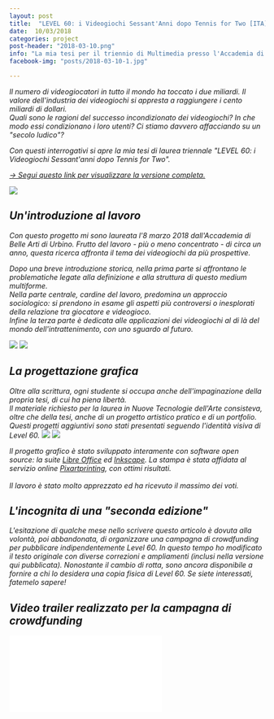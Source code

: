 ```yaml
---
layout: post
title:  "LEVEL 60: i Videogiochi Sessant'Anni dopo Tennis for Two [ITA]"
date:  10/03/2018
categories: project
post-header: "2018-03-10.png"
info: "La mia tesi per il triennio di Multimedia presso l'Accademia di Belle Arti di Urbino"
facebook-img: "posts/2018-03-10-1.jpg"

---
```

<i>Il numero di videogiocatori in tutto il mondo ha toccato i due miliardi. Il valore dell'industria dei videogiochi si appresta a raggiungere i cento miliardi di dollari. <br/>
<i>Quali sono le ragioni del successo incondizionato dei videogiochi? In che modo essi condizionano i loro utenti? Ci stiamo davvero affacciando su un "secolo ludico"?

Con questi interrogativi si apre la mia tesi di laurea triennale "LEVEL 60: i Videogiochi Sessant'anni dopo Tennis for Two".


<a href="{{baseurl}}/pdf/level60-leonie-aonzo.pdf">-> Segui questo link per visualizzare la versione completa.</a>

<img class="post-img" src="{{ site.baseurl }}/img/posts/2018-03-10-1.jpg" />


<h2>Un'introduzione al lavoro</h2>
Con questo progetto mi sono laureata l'8 marzo 2018 dall'Accademia di Belle Arti di Urbino. Frutto del lavoro - più o meno concentrato - di circa un anno, questa ricerca affronta il tema dei videogiochi da più prospettive. <br/>

Dopo una breve introduzione storica, nella prima parte si affrontano le problematiche legate alla definizione e alla struttura di questo medium multiforme. <br/>
Nella parte centrale, cardine del lavoro, predomina un approccio sociologico: si prendono in esame gli aspetti più controversi o inesplorati della relazione tra giocatore e videogioco. <br/>
Infine la terza parte è dedicata alle applicazioni dei videogiochi al di là del mondo dell'intrattenimento, con uno sguardo al futuro.
<br/>

<img class="post-img" src="{{ site.baseurl }}/img/posts/2018-03-10-3.jpg" />
<img class="post-img" src="{{ site.baseurl }}/img/posts/2018-03-10-4.jpg" />

<h2>La progettazione grafica</h2>
Oltre alla scrittura, ogni studente si occupa anche dell'impaginazione della propria tesi, di cui ha piena libertà. <br/>
Il materiale richiesto per la laurea in Nuove Tecnologie dell'Arte consisteva, oltre che della tesi, anche di un progetto artistico pratico e di un portfolio. Questi progetti aggiuntivi sono stati presentati seguendo l'identità visiva di Level 60.

<img class="post-img-side" src="{{ site.baseurl }}/img/posts/2018-03-10-2.jpg" />
<img class="post-img-side" src="{{ site.baseurl }}/img/posts/2018-03-10-5.png" />

Il progetto grafico è stato sviluppato interamente con software open source: la suite <a href="https://www.libreoffice.org/">Libre Office</a> ed <a href="https://inkscape.org/en/">Inkscape</a>. La stampa è stata affidata al servizio online <a href="https://www.pixartprinting.it/">Pixartprinting</a>, con ottimi risultati. <br/> <br/>
Il lavoro è stato molto apprezzato ed ha ricevuto il massimo dei voti.


<h2>L'incognita di una "seconda edizione"</h2>

L'esitazione di qualche mese nello scrivere questo articolo è dovuta alla volontà, poi abbandonata, di organizzare una campagna di crowdfunding per pubblicare indipendentemente Level 60. In questo tempo ho modificato il testo originale con diverse correzioni e ampliamenti (inclusi nella versione qui pubblicata). Nonostante il cambio di rotta, sono ancora disponibile a fornire a chi lo desidera una copia fisica di Level 60. Se siete interessati, fatemelo sapere! <br/>

<div class="video">
  <h2>Video trailer realizzato per la campagna di crowdfunding</h2>
  <iframe src="//www.youtube.com/embed/C9ZTTUL0Tv0" frameborder="0" allowfullscreen></iframe>
</div>
